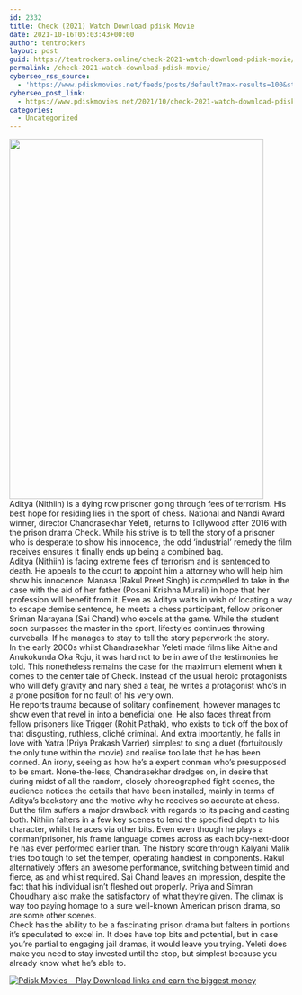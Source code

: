 ```yaml
---
id: 2332
title: Check (2021) Watch Download pdisk Movie
date: 2021-10-16T05:03:43+00:00
author: tentrockers
layout: post
guid: https://tentrockers.online/check-2021-watch-download-pdisk-movie/
permalink: /check-2021-watch-download-pdisk-movie/
cyberseo_rss_source:
  - 'https://www.pdiskmovies.net/feeds/posts/default?max-results=100&start-index=101'
cyberseo_post_link:
  - https://www.pdiskmovies.net/2021/10/check-2021-watch-download-pdisk-movie.html
categories:
  - Uncategorized
---
```

<div class="separator">
  <a href="https://1.bp.blogspot.com/-FtKEtwU9yek/YV56YCsuVEI/AAAAAAAAAjs/AHg-zjcC754TPnx8x3FzkJ6owdw-4R1AQCLcBGAsYHQ/s900/Check%2B%25282021%2529%2BWatch%2BDownload%2Bpdisk%2BMovie.jpg" imageanchor="1"><img loading="lazy" border="0" data-original-height="900" data-original-width="635" height="640" src="https://1.bp.blogspot.com/-FtKEtwU9yek/YV56YCsuVEI/AAAAAAAAAjs/AHg-zjcC754TPnx8x3FzkJ6owdw-4R1AQCLcBGAsYHQ/w452-h640/Check%2B%25282021%2529%2BWatch%2BDownload%2Bpdisk%2BMovie.jpg" width="452" /></a>
</div>

<div>
  <div>
    <span>Aditya (Nithiin) is a dying row prisoner going through fees of terrorism. His best hope for residing lies in the sport of chess.</span><span>&nbsp;National and Nandi Award winner, director Chandrasekhar Yeleti, returns to Tollywood after 2016 with the prison drama Check. While his strive is to tell the story of a prisoner who is desperate to show his innocence, the odd ‘industrial’ remedy the film receives ensures it finally ends up being a combined bag.</span>
  </div>
  
  <div>
    <span>Aditya (Nithiin) is facing extreme fees of terrorism and is sentenced to death. He appeals to the court to appoint him a attorney who will help him show his innocence. Manasa (Rakul Preet Singh) is compelled to take in the case with the aid of her father (Posani Krishna Murali) in hope that her profession will benefit from it. Even as Aditya waits in wish of locating a way to escape demise sentence, he meets a chess participant, fellow prisoner Sriman Narayana (Sai Chand) who excels at the game. While the student soon surpasses the master in the sport, lifestyles continues throwing curveballs. If he manages to stay to tell the story paperwork the story.</span>
  </div>
  
  <div>
    <span>In the early 2000s whilst Chandrasekhar Yeleti made films like Aithe and Anukokunda Oka Roju, it was hard not to be in awe of the testimonies he told. This nonetheless remains the case for the maximum element when it comes to the center tale of Check. Instead of the usual heroic protagonists who will defy gravity and nary shed a tear, he writes a protagonist who&#8217;s in a prone position for no fault of his very own.</span>
  </div>
  
  <div>
    <span>He reports trauma because of solitary confinement, however manages to show even that revel in into a beneficial one. He also faces threat from fellow prisoners like Trigger (Rohit Pathak), who exists to tick off the box of that disgusting, ruthless, cliché criminal. And extra importantly, he falls in love with Yatra (Priya Prakash Varrier) simplest to sing a duet (fortuitously the only tune within the movie) and realise too late that he has been conned. An irony, seeing as how he’s a expert conman who’s presupposed to be smart. None-the-less, Chandrasekhar dredges on, in desire that during midst of all the random, closely choreographed fight scenes, the audience notices the details that have been installed, mainly in terms of Aditya’s backstory and the motive why he receives so accurate at chess.</span>
  </div>
  
  <div>
    <span>But the film suffers a major drawback with regards to its pacing and casting both. Nithiin falters in a few key scenes to lend the specified depth to his character, whilst he aces via other bits. Even even though he plays a conman/prisoner, his frame language comes across as each boy-next-door he has ever performed earlier than. The history score through Kalyani Malik tries too tough to set the temper, operating handiest in components. Rakul alternatively offers an awesome performance, switching between timid and fierce, as and whilst required. Sai Chand leaves an impression, despite the fact that his individual isn’t fleshed out properly. Priya and Simran Choudhary also make the satisfactory of what they’re given. The climax is way too paying homage to a sure well-known American prison drama, so are some other scenes.</span>
  </div>
  
  <div>
    <span>Check has the ability to be a fascinating prison drama but falters in portions it’s speculated to excel in. It does have top bits and potential, but in case you’re partial to engaging jail dramas, it would leave you trying. Yeleti does make you need to stay invested until the stop, but simplest because you already know what he&#8217;s able to.</span>
  </div>
</div>

[![](https://1.bp.blogspot.com/-a93bp85aB6g/YUXjACCiX3I/AAAAAAAAbQE/GHmPI7h0af0tqn6tYzd0cdrDv9Hu9LUSACLcBGAsYHQ/s16000/Play_it_New-removebg-preview.png "Pdisk Movies - Play Download links and earn the biggest money")](https://subscribetounlocklink1.blogspot.com/2021/10/subscribe-to-unlock-check-2021-watch.html)